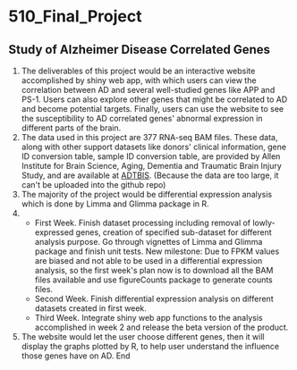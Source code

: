 # 510_Final_Project

## Study of Alzheimer Disease Correlated Genes

1. The deliverables of this project would be an interactive website accomplished by shiny web app, with which users can view the correlation between AD and several well-studied genes like APP and PS-1. Users can also explore other genes that might be correlated to AD and become potential targets. Finally, users can use the website to see the susceptibility to AD correlated genes' abnormal expression in different parts of the brain.
2. The data used in this project are 377 RNA-seq BAM files. These data, along with other support datasets like donors' clinical information, gene ID conversion table, sample ID conversion table, are provided by Allen Institute for Brain Science, Aging, Dementia and Traumatic Brain Injury Study, and are available at [ADTBIS](http://aging.brain-map.org/overview/home). (Because the data are too large, it can't be uploaded into the github repo)
3. The majority of the project would be differential expression analysis which is done by Limma and Glimma package in R.
4.
    - First Week. Finish dataset processing including removal of lowly-expressed genes, creation of specified sub-dataset for different analysis purpose. Go through vignettes of Limma and Glimma package and finish unit tests. New milestone: Due to FPKM values are biased and not able to be used in a differential expression analysis, so the first week's plan now is to download all the BAM files available and use figureCounts package to generate counts files.
    - Second Week. Finish differential expression analysis on different datasets created in first week.
    - Third Week. Integrate shiny web app functions to the analysis accomplished in week 2 and release the beta version of the product.
5. The website would let the user choose different genes, then it will display the graphs plotted by R, to help user understand the influence those genes have on AD.
End
